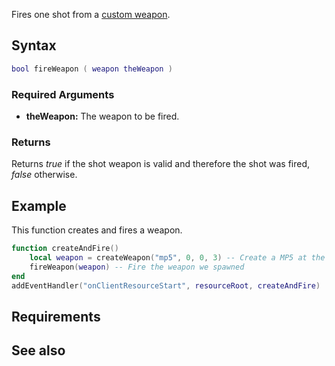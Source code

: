 Fires one shot from a [custom weapon](/docs/element/weapon.md "wikilink").

Syntax
------

``` lua
bool fireWeapon ( weapon theWeapon )
```

### Required Arguments

-   **theWeapon:** The weapon to be fired.

### Returns

Returns *true* if the shot weapon is valid and therefore the shot was fired, *false* otherwise.

Example
-------

This function creates and fires a weapon.

``` lua
function createAndFire()
    local weapon = createWeapon("mp5", 0, 0, 3) -- Create a MP5 at the coordinates 0, 0, 3
    fireWeapon(weapon) -- Fire the weapon we spawned
end
addEventHandler("onClientResourceStart", resourceRoot, createAndFire)
```

Requirements
------------

See also
--------
